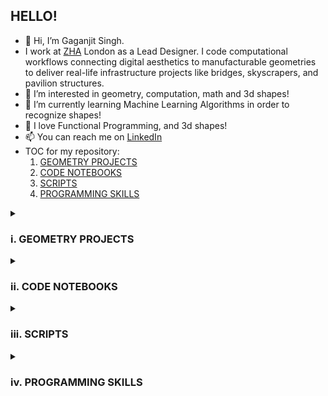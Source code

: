 ## HELLO!

- 👋 Hi, I’m Gaganjit Singh.
- I work at [ZHA](https://www.zaha-hadid.com/) London as a Lead Designer. I code computational workflows connecting digital aesthetics to manufacturable geometries to deliver real-life infrastructure projects like bridges, skyscrapers, and pavilion structures.
- 👀 I’m interested in geometry, computation, math and 3d shapes!
- 🌱 I’m currently learning Machine Learning Algorithms in order to recognize shapes!
- 💞️ I love Functional Programming, and 3d shapes!
- 📫 You can reach me on [LinkedIn](https://www.linkedin.com/in/gaganjit-singh-9a9b0814)
- TOC for my repository: 
  1. [GEOMETRY PROJECTS](https://github.com/gasingh/gasingh#i-geometry-projects)
  2. [CODE NOTEBOOKS](https://github.com/gasingh/gasingh#ii-code-notebooks)
  3. [SCRIPTS](https://github.com/gasingh/gasingh#iii-scripts)
  4. [PROGRAMMING SKILLS](https://github.com/gasingh/gasingh#iv-programming-skills)

<details>
  <summary><h3>i. GEOMETRY PROJECTS</h3></summary>
  
- Here is a collection of some design and shape generation projects i have worked on.

- <a href=https://github.com/gasingh/surfaceViz>MATHEMATICAL SURFACES </a> <br>
  <img src="https://user-images.githubusercontent.com/6398561/145767247-bce844ce-658b-47ab-8060-0384c6439a91.jpg" width="500">
- <a href=https://github.com/gasingh/raindropViz>RAINDROP VIZ</a> <br>
  <img src="https://user-images.githubusercontent.com/6398561/178242913-05ff3c27-13cf-4988-af42-a4fddca4dcf3.JPG" width="500">
- 2D Elastic 
</details>

<details>
  <summary><h3>ii. CODE NOTEBOOKS</h3></summary>
  
- This is code and notes written by me for algorithms and math courses i tookup online
- Data Structures and Algorithms using Python (NPTEL)
- Linear Algebra (NPTEL)
- Multivariate Calculus (NPTEL)
- Python for Data Science (NPTEL)
- Optimization in Python (Gurobi)
</details>


<details>
  <summary><h3>iii. SCRIPTS</h3></summary>
  
- This is a collection of various interesting scripts and algorithms.
- Functional Python Recipes | [LINK](https://github.com/gasingh/functionalPythonRecipes)

</details>


<details>
  <summary><h3>iv. PROGRAMMING SKILLS</h3></summary>
 <ul>
<li><h4>LANGUAGES<h4></li>
<img src="https://raw.githubusercontent.com/devicons/devicon/master/icons/python/python-original.svg" height="100"> <img src="https://raw.githubusercontent.com/devicons/devicon/master/icons/csharp/csharp-original.svg" height="100">
<img src= "https://styles.redditmedia.com/t5_2rs9m/styles/communityIcon_obszzg8ln9u31.png" height= 100>
<img src= "https://i.ytimg.com/vi/On42TxTGrpk/maxresdefault.jpg" height = 100 >

<li><h4>3D PLATFORMS</h4></li>
<img src= "https://cdn.sprutcam.com/wp-content/uploads/2019/09/Rhinoceros.svg" width=120> &nbsp; <img src= "https://pbs.twimg.com/profile_images/3178748615/322acd18106528ad1dc98436e0899022_400x400.jpeg" height = 100> &nbsp; <img src= "https://edu.3ds.com/sites/default/files/2016-03/3DS_CATIA-V5_icon_512.jpg" height =100> &nbsp; <img src= "https://www.bim42.com/assets/2012/06/gtcdigitalprojectsplash.jpg" height=100> &nbsp; <img src= "https://e7.pngegg.com/pngimages/77/989/png-clipart-dassault-systemes-enovia-catia-product-lifecycle-solidworks-dassault-electronics-3d-computer-graphics.png" height=100>

<li><h4>IDES</h4></li>
<img src= "https://miro.medium.com/max/720/1*7psySrYSfKtSUKMkCAT1Iw.webp" width=160> <br>
<img src= "https://user-images.githubusercontent.com/6398561/206610459-8cd1c738-ae7b-4cd3-8595-bd27d5ba6061.jpg" width=300> <br>
<img src= "https://user-images.githubusercontent.com/6398561/206610452-e47328e6-87e8-4a19-9f52-69ab0ca7f5df.JPG" width=300> <br>

<li><h4>LIBRARIES</h4></li>
<img src= "https://user-images.githubusercontent.com/6398561/206606288-35729eb7-bb73-446e-b9d4-7c035dfee9b6.JPG" width=160>  &nbsp; <img src= "https://user-images.githubusercontent.com/6398561/206606291-fbf4b425-8711-436a-bd75-3d17b952db31.JPG" width=150><br>
<img src= "https://upload.wikimedia.org/wikipedia/commons/thumb/3/31/NumPy_logo_2020.svg/1024px-NumPy_logo_2020.svg.png?20200723114325" width=150><img src= "https://upload.wikimedia.org/wikipedia/commons/thumb/e/ed/Pandas_logo.svg/1024px-Pandas_logo.svg.png?20200209204934" width=150>
 </ul>

</details>



<!--- 
-------------------------------------------------------------------------------------------------------
--->


<!---
gasingh/gasingh is a ✨ special ✨ repository because its `README.md` (this file) appears on your GitHub profile.
You can click the Preview link to take a look at your changes.
--->

<!--- RECIPE 0
<p align="center">
  <img width="600" height="200" src="https://www.python.org/python-.png">
</p>
--->

<!--- RECIPE 1
<img src= " " width=150>
--->

<!--- RECIPE 2
https://gist.github.com/pierrejoubert73/902cc94d79424356a8d20be2b382e1ab
<details>
  <summary>Click me</summary>
  
  ### Heading
  1. Foo
  2. Bar
     * Baz
     * Qux

  ### Some Code
  ```js
  function logSomething(something) {
    console.log('Something', something);
  }
  ```
</details>
--->

<!--- RECIPE 3
https://www.w3schools.com/tags/tag_hn.asp
<h1>This is heading 1</h1>
<h2>This is heading 2</h2>
<h3>This is heading 3</h3>
<h4>This is heading 4</h4>
<h5>This is heading 5</h5>
<h6>This is heading 6</h6> 
--->


<!--- RECIPE 4
https://www.w3schools.com/html/html_lists.asp
 <ul>
  <li>Coffee</li>
  <li>Tea</li>
  <li>Milk</li>
</ul> 

--->
